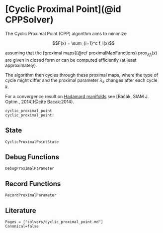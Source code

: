 # [Cyclic Proximal Point](@id CPPSolver)

The Cyclic Proximal Point (CPP) algorithm aims to minimize

```math
F(x) = \sum_{i=1}^c f_i(x)
```

assuming that the [proximal maps](@ref proximalMapFunctions) $\operatorname{prox}_{λ f_i}(x)$
are given in closed form or can be computed efficiently (at least approximately).

The algorithm then cycles through these proximal maps, where the type of cycle
might differ and the proximal parameter $λ_k$ changes after each cycle $k$.

For a convergence result on
[Hadamard manifolds](https://en.wikipedia.org/wiki/Hadamard_manifold)
see [Bačák, SIAM J. Optim., 2014](@cite Bacak:2014).

```@docs
cyclic_proximal_point
cyclic_proximal_point!
```

## State

```@docs
CyclicProximalPointState
```

## Debug Functions

```@docs
DebugProximalParameter
```

## Record Functions

```@docs
RecordProximalParameter
```

## Literature

```@bibliography
Pages = ["solvers/cyclic_proximal_point.md"]
Canonical=false
```
